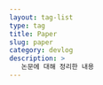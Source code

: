 ```yaml
---
layout: tag-list
type: tag
title: Paper
slug: paper
category: devlog
description: >
   논문에 대해 정리한 내용
---
```

